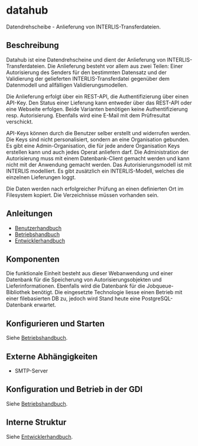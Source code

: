# datahub

Datendrehscheibe - Anlieferung von INTERLIS-Transferdateien.

## Beschreibung

Datahub ist eine Datendrehscheine und dient der Anlieferung von INTERLIS-Transferdateien. Die Anlieferung besteht vor allem aus zwei Teilen: Einer Autorisierung des Senders für den bestimmten Datensatz und der Validierung der gelieferten INTERLIS-Transferdatei gegenüber dem Datenmodell und allfälligen Validierungsmodellen.

Die Anlieferung erfolgt über ein REST-API, die Authentifizierung über einen API-Key. Den Status einer Lieferung kann entweder über das REST-API oder eine Webseite erfolgen. Beide Varianten benötigen keine Authentifizierung resp. Autorisierung. Ebenfalls wird eine E-Mail mit dem Prüfresultat verschickt.

API-Keys können durch die Benutzer selber erstellt und widerrufen werden. Die Keys sind nicht personalisiert, sondern an eine Organisation gebunden. Es gibt eine Admin-Organisation, die für jede andere Organisation Keys erstellen kann und auch jedes Operat anliefern darf. Die Administration der Autorisierung muss mit einem Datenbank-Client gemacht werden und kann nicht mit der Anwendung gemacht werden. Das Autorisierungsmodell ist mit INTERLIS modelliert. Es gibt zusätzlich ein INTERLIS-Modell, welches die einzelnen Lieferungen loggt. 

Die Daten werden nach erfolgreicher Prüfung an einen definierten Ort im Filesystem kopiert. Die Verzeichnisse müssen vorhanden sein.

## Anleitungen

- [Benutzerhandbuch](docs/user-manual-de.md)
- [Betriebshandbuch](docs/admin-manual-de.md)
- [Entwicklerhandbuch](docs/develop-manual-de.md)

## Komponenten

Die funktionale Einheit besteht aus dieser Webanwendung und einer Datenbank für die Speicherung von Autorisierungsobjekten und Lieferinformationen. Ebenfalls wird die Datenbank für die Jobqueue-Bibliothek benötigt. Die eingesetzte Technologie liesse einen Betrieb mit einer filebasierten DB zu, jedoch wird Stand heute eine PostgreSQL-Datenbank erwartet. 

## Konfigurieren und Starten

Siehe [Betriebshandbuch](docs/admin-manual-de.md).

## Externe Abhängigkeiten

- SMTP-Server

## Konfiguration und Betrieb in der GDI

Siehe [Betriebshandbuch](docs/admin-manual-de.md).

## Interne Struktur

Siehe [Entwicklerhandbuch](docs/develop-manual-de.md).
